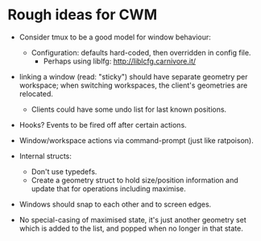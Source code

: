Rough ideas for CWM
===================

* Consider tmux to be a good model for window behaviour:
  * Configuration:  defaults hard-coded, then overridden in config file.
    * Perhaps using liblfg:  http://liblcfg.carnivore.it/
* linking a window (read:  "sticky") should have separate
  geometry per workspace; when switching workspaces, the client's
  geometries are relocated.
  * Clients could have some undo list for last known positions.
* Hooks?  Events to be fired off after certain actions.
*  Window/workspace actions via command-prompt (just like ratpoison).

* Internal structs:
  * Don't use typedefs.
  * Create a geometry struct to hold size/position information and
    update that for operations including maximise.

* Windows should snap to each other and to screen edges.

* No special-casing of maximised state, it's just another geometry set which
  is added to the list, and popped when no longer in that state.
